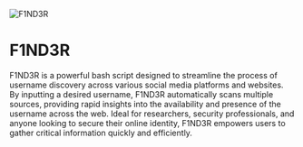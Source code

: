 
![F1ND3R](https://github.com/user-attachments/assets/1bf7a893-6d20-4e3f-b09f-1455f8a73aea)

# F1ND3R
F1ND3R is a powerful bash script designed to streamline the process of username discovery across various social media platforms and websites. By inputting a desired username, F1ND3R automatically scans multiple sources, providing rapid insights into the availability and presence of the username across the web. Ideal for researchers, security professionals, and anyone looking to secure their online identity, F1ND3R empowers users to gather critical information quickly and efficiently.

